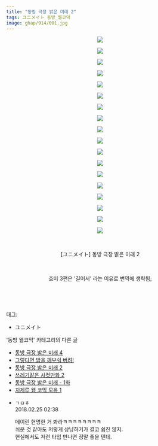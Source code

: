 ```yaml
---
title: "동방 극장 밝은 미래 2"
tags: ユニメイト 동방_웹코믹
image: ghap/914/001.jpg
---
```

<div class="article">
<p style="text-align: center; clear: none; float: none;"><img src="{{ site.nasurl }}/ghap/914/001.jpg"/></p>
<p style="text-align: center; clear: none; float: none;"><img src="{{ site.nasurl }}/ghap/914/002.jpg"/></p>
<p style="text-align: center; clear: none; float: none;"><img src="{{ site.nasurl }}/ghap/914/003.jpg"/></p>
<p style="text-align: center; clear: none; float: none;"><img src="{{ site.nasurl }}/ghap/914/004.jpg"/></p>
<p style="text-align: center; clear: none; float: none;"><img src="{{ site.nasurl }}/ghap/914/005.jpg"/></p>
<p style="text-align: center; clear: none; float: none;"><img src="{{ site.nasurl }}/ghap/914/006.jpg"/></p>
<p style="text-align: center; clear: none; float: none;"><img src="{{ site.nasurl }}/ghap/914/007.jpg"/></p>
<p style="text-align: center; clear: none; float: none;"><img src="{{ site.nasurl }}/ghap/914/008.jpg"/></p>
<p style="text-align: center; clear: none; float: none;"><img src="{{ site.nasurl }}/ghap/914/009.jpg"/></p>
<p style="text-align: center; clear: none; float: none;"><img src="{{ site.nasurl }}/ghap/914/010.jpg"/></p>
<p style="text-align: center; clear: none; float: none;"><img src="{{ site.nasurl }}/ghap/914/011.jpg"/></p>
<p style="text-align: center; clear: none; float: none;"><img src="{{ site.nasurl }}/ghap/914/012.jpg"/></p>
<p style="text-align: center; clear: none; float: none;"><img src="{{ site.nasurl }}/ghap/914/013.jpg"/></p>
<p style="text-align: center; clear: none; float: none;"><img src="{{ site.nasurl }}/ghap/914/014.jpg"/></p>
<p style="text-align: center; clear: none; float: none;"><img src="{{ site.nasurl }}/ghap/914/015.jpg"/></p>
<p style="text-align: center; clear: none; float: none;"><img src="{{ site.nasurl }}/ghap/914/016.jpg"/></p>
<p style="text-align: center; clear: none; float: none;"><img src="{{ site.nasurl }}/ghap/914/017.jpg"/></p>
<p style="text-align: center; clear: none; float: none;"><img src="{{ site.nasurl }}/ghap/914/018.jpg"/></p>
<p style="text-align: center; clear: none; float: none;"><br/></p>
<p style="text-align: center; clear: none; float: none;">[ユニメイト] 동방 극장 밝은 미래 2</p>
<p style="text-align: center; clear: none; float: none;"><br/></p>
<p style="text-align: center; clear: none; float: none;">흐미 3편은 '길어서' 라는 이유로 번역에 생략됨;</p>
<p style="text-align: center; clear: none; float: none;"><br/></p>
<p><br/></p>
</div><div class="tagTrail">
<p>태그: </p>
<ul>
<li>ユニメイト</li>
</ul>
</div><div class="another">
<p>'동방 웹코믹' 카테고리의 다른 글</p>
<ul>
<li><a href="/2016-07-20-ghap_964">동방 극장 밝은 미래 4</a></li>
<li><a href="/2016-07-19-ghap_936">그렇다면 밤을 깨부숴 버려!</a></li>
<li><a href="/2016-07-17-ghap_914">동방 극장 밝은 미래 2</a></li>
<li><a href="/2016-07-17-ghap_904">쓰레기같은 사컷만화 2</a></li>
<li><a href="/2016-07-15-ghap_879">동방 극장 밝은 미래 - 1화</a></li>
<li><a href="/2016-07-15-ghap_876">지제루 웹 코믹 모음 1</a></li>
</ul>
</div><div class="cb_module cb_fluid">
<div class="cb_wrt cb_profile">
<div class="comment">
<ul>
<li class="cb_thumb_off" id="comment15206194">
<div class="cb_comment_area">
<div class="cb_info_area">
<div class="cb_section">
<span class="cb_nick_name">ㄱㅁㅎ</span>
</div>
<div class="cb_section">
<span class="cb_date">2018.02.25 02:38 </span>
</div>
</div>
<div class="cb_dsc_comment">
<p class="cb_dsc">
											메이린 현명한 거 봐라ㅋㅋㅋㅋㅋㅋㅋㅋ<br/>
쉬운 것 같아도 저렇게 상냥하기가 결코 쉽진 않지.<br/>
현실에서도 저런 타입 만나면 정말 좋을 텐데.
										</p>
</div>
</div></li>
</ul>
</div>
</div><!-- commentList close -->
</div>